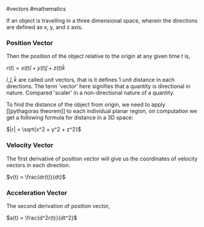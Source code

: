 #vectors #mathematics

If an object is travelling in a three dimensional space, wherein the directions are defined as x, y, and z axis.
### Position Vector

Then the position of the object relative to the origin at any given time $t$ is,

$r(t) = x(t)\hat i + y(t)\hat j + z(t) \hat k$

$\hat i , \hat j, \hat k$ are called unit vectors, that is it defines 1 unit distance in each directions. The term 'vector' here signifies that a quantity is directional in nature. Compared 'scaler' in a non-directional nature of a quantity.

To find the distance of the object from origin, we need to apply [[pythagoras theorem]] to each individual planar region, on computation we get a following formula for distance in a 3D space:

$|r| = \sqrt{x^2 + y^2 + z^2}$

### Velocity Vector

The first derivative of position vector will give us the coordinates of velocity vectors in each direction.

$v(t) = \frac{dr(t)}{dt}$

### Acceleration Vector

The second derivation of position vector,

$a(t) = \frac{d^2r(t)}{dt^2}$


